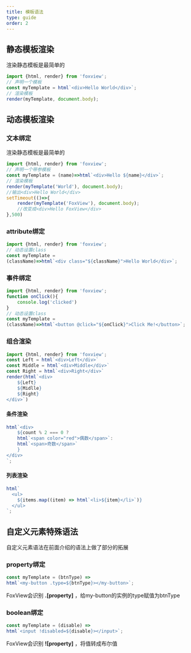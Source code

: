 ```yaml
---
title: 模板语法
type: guide
order: 2
---
```


## 静态模板渲染

渲染静态模板是最简单的

```js
import {html, render} from 'foxview';
// 声明一个模板
const myTemplate = html`<div>Hello World</div>`;
// 渲染模板
render(myTemplate, document.body);
```

## 动态模板渲染

### 文本绑定

渲染静态模板是最简单的

```js
import {html, render} from 'foxview';
// 声明一个带参模板
const myTemplate = (name)=>html`<div>Hello ${name}</div>`;
// 渲染模板
render(myTemplate('World'), document.body);
//输出<div>Hello World</div>
setTimeout(()=>{
    render(myTemplate('FoxView'), document.body);
    //改变成<div>Hello FoxView</div>
},500)

```


### attribute绑定

```js
import {html, render} from 'foxview';
// 动态设置class
const myTemplate = 
(className)=>html`<div class="${className}">Hello World</div>`;

```


### 事件绑定

```js
import {html, render} from 'foxview';
function onClick(){
    console.log('clicked')
}
// 动态设置class
const myTemplate = 
(className)=>html`<button @click="${onClick}">Click Me!</button>`;

```


### 组合渲染

```js
import {html, render} from 'foxview';
const Left = html`<div>Left</div>`
const Middle = html`<div>Middle</div>`
const Right = html`<div>Right</div>`
render(html`<div>
    ${Left}
    ${Midlle}
    ${Right}
</div>`)
```

#### 条件渲染

```js
html`<div>
    ${count % 2 === 0 ? 
    html`<span color="red">偶数</span>`:
    html`<span>奇数</span>`
    }
</div>
`;
```

#### 列表渲染
```js
html`
  <ul>
    ${items.map((item) => html`<li>${item}</li>`)}
  </ul>
`;
```



## 自定义元素特殊语法


自定义元素语法在前面介绍的语法上做了部分的拓展


### property绑定
```js
const myTemplate = (btnType) => 
html`<my-button .type=${btnType}></my-button>`;
```

FoxView会识别 **.[property]** ，给my-button的实例的type赋值为btnType



### boolean绑定
```js
const myTemplate = (disable) => 
html`<input !disabled=${disable}></input>`;
```

FoxView会识别 **![property]** ，将值转成布尔值





